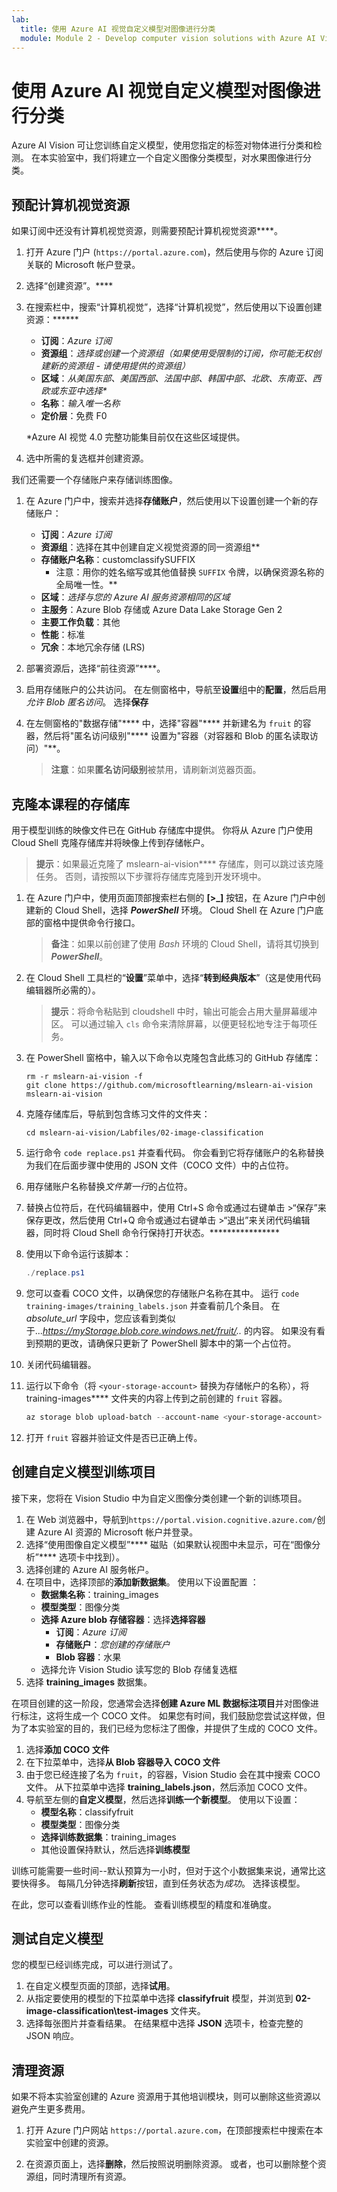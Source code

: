 ```yaml
---
lab:
  title: 使用 Azure AI 视觉自定义模型对图像进行分类
  module: Module 2 - Develop computer vision solutions with Azure AI Vision
---
```


# 使用 Azure AI 视觉自定义模型对图像进行分类

Azure AI Vision 可让您训练自定义模型，使用您指定的标签对物体进行分类和检测。 在本实验室中，我们将建立一个自定义图像分类模型，对水果图像进行分类。

## 预配计算机视觉资源

如果订阅中还没有计算机视觉资源，则需要预配计算机视觉资源****。

1. 打开 Azure 门户 (`https://portal.azure.com`)，然后使用与你的 Azure 订阅关联的 Microsoft 帐户登录。
1. 选择“创建资源”。****
1. 在搜索栏中，搜索“计算机视觉”，选择“计算机视觉”，然后使用以下设置创建资源：******
    - **订阅**：*Azure 订阅*
    - **资源组**：*选择或创建一个资源组（如果使用受限制的订阅，你可能无权创建新的资源组 - 请使用提供的资源组）*
    - **区域**：*从美国东部、美国西部、法国中部、韩国中部、北欧、东南亚、西欧或东亚中选择\**
    - **名称**：*输入唯一名称*
    - **定价层**：免费 F0

    \*Azure AI 视觉 4.0 完整功能集目前仅在这些区域提供。

1. 选中所需的复选框并创建资源。
<!--4. When the resource has been deployed, go to it and view its **Keys and Endpoint** page. You will need the endpoint and one of the keys from this page in a future step. Save them off or leave this browser tab open.-->

我们还需要一个存储账户来存储训练图像。

1. 在 Azure 门户中，搜索并选择**存储账户**，然后使用以下设置创建一个新的存储账户：
    - **订阅**：*Azure 订阅*
    - **资源组**：选择在其中创建自定义视觉资源的同一资源组**
    - **存储账户名称**：customclassifySUFFIX 
        - 注意：用你的姓名缩写或其他值替换 `SUFFIX` 令牌，以确保资源名称的全局唯一性。**
    - **区域**：*选择与您的 Azure AI 服务资源相同的区域*
    - **主服务**：Azure Blob 存储或 Azure Data Lake Storage Gen 2
    - **主要工作负载**：其他
    - **性能**：标准
    - **冗余**：本地冗余存储 (LRS)

1. 部署资源后，选择“前往资源”****。
1. 启用存储账户的公共访问。 在左侧窗格中，导航至**设置**组中的**配置**，然后启用*允许 Blob 匿名访问*。 选择**保存**
1. 在左侧窗格的"数据存储"**** 中，选择"容器"**** 并新建名为 `fruit` 的容器，然后将"匿名访问级别"**** 设置为"容器（对容器和 Blob 的匿名读取访问）"**。

    > **注意**：如果**匿名访问级别**被禁用，请刷新浏览器页面。
   
## 克隆本课程的存储库

用于模型训练的映像文件已在 GitHub 存储库中提供。 你将从 Azure 门户使用 Cloud Shell 克隆存储库并将映像上传到存储帐户。 

> **提示**：如果最近克隆了 mslearn-ai-vision**** 存储库，则可以跳过该克隆任务。 否则，请按照以下步骤将存储库克隆到开发环境中。

1. 在 Azure 门户中，使用页面顶部搜索栏右侧的 **[\>_]** 按钮，在 Azure 门户中创建新的 Cloud Shell，选择 ***PowerShell*** 环境。 Cloud Shell 在 Azure 门户底部的窗格中提供命令行接口。

    > **备注**：如果以前创建了使用 *Bash* 环境的 Cloud Shell，请将其切换到 ***PowerShell***。

1. 在 Cloud Shell 工具栏的“**设置**”菜单中，选择“**转到经典版本**”（这是使用代码编辑器所必需的）。

    > **提示**：将命令粘贴到 cloudshell 中时，输出可能会占用大量屏幕缓冲区。 可以通过输入 `cls` 命令来清除屏幕，以便更轻松地专注于每项任务。

1. 在 PowerShell 窗格中，输入以下命令以克隆包含此练习的 GitHub 存储库：

    ```
    rm -r mslearn-ai-vision -f
    git clone https://github.com/microsoftlearning/mslearn-ai-vision mslearn-ai-vision
    ```

1. 克隆存储库后，导航到包含练习文件的文件夹：  

    ```
   cd mslearn-ai-vision/Labfiles/02-image-classification
    ```

1. 运行命令 `code replace.ps1` 并查看代码。 你会看到它将存储账户的名称替换为我们在后面步骤中使用的 JSON 文件（COCO 文件）中的占位符。
1. 用存储账户名称替换*文件第一行*的占位符。
1. 替换占位符后，在代码编辑器中，使用 Ctrl+S 命令或通过右键单击 >“保存”来保存更改，然后使用 Ctrl+Q 命令或通过右键单击 >“退出”来关闭代码编辑器，同时将 Cloud Shell 命令行保持打开状态。****************
1. 使用以下命令运行该脚本：

    ```powershell
    ./replace.ps1
    ```

1. 您可以查看 COCO 文件，以确保您的存储账户名称在其中。 运行 `code training-images/training_labels.json` 并查看前几个条目。 在 *absolute_url* 字段中，您应该看到类似于...*https://myStorage.blob.core.windows.net/fruit/..* 的内容。 如果没有看到预期的更改，请确保只更新了 PowerShell 脚本中的第一个占位符。
1. 关闭代码编辑器。
1. 运行以下命令（将 `<your-storage-account>` 替换为存储帐户的名称），将 training-images**** 文件夹的内容上传到之前创建的 `fruit` 容器。

    ```powershell
    az storage blob upload-batch --account-name <your-storage-account> -d fruit -s ./training-images/
    ```

1. 打开 `fruit` 容器并验证文件是否已正确上传。

## 创建自定义模型训练项目

接下来，您将在 Vision Studio 中为自定义图像分类创建一个新的训练项目。

1. 在 Web 浏览器中，导航到`https://portal.vision.cognitive.azure.com/`创建 Azure AI 资源的 Microsoft 帐户并登录。
1. 选择“使用图像自定义模型”**** 磁贴（如果默认视图中未显示，可在“图像分析”**** 选项卡中找到）。
1. 选择创建的 Azure AI 服务帐户。
1. 在项目中，选择顶部的**添加新数据集**。 使用以下设置配置 ：
    - **数据集名称**：training_images
    - **模型类型**：图像分类
    - **选择 Azure blob 存储容器**：选择**选择容器**
        - **订阅**：*Azure 订阅*
        - **存储账户**：*您创建的存储账户*
        - **Blob 容器**：水果
    - 选择允许 Vision Studio 读写您的 Blob 存储复选框
1. 选择 **training_images** 数据集。

在项目创建的这一阶段，您通常会选择**创建 Azure ML 数据标注项目**并对图像进行标注，这将生成一个 COCO 文件。 如果您有时间，我们鼓励您尝试这样做，但为了本实验室的目的，我们已经为您标注了图像，并提供了生成的 COCO 文件。

1. 选择**添加 COCO 文件**
1. 在下拉菜单中，选择**从 Blob 容器导入 COCO 文件**
1. 由于您已经连接了名为 `fruit`，的容器，Vision Studio 会在其中搜索 COCO 文件。 从下拉菜单中选择 **training_labels.json**，然后添加 COCO 文件。
1. 导航至左侧的**自定义模型**，然后选择**训练一个新模型**。 使用以下设置：
    - **模型名称**：classifyfruit
    - **模型类型**：图像分类
    - **选择训练数据集**：training_images
    - 其他设置保持默认，然后选择**训练模型**

训练可能需要一些时间--默认预算为一小时，但对于这个小数据集来说，通常比这要快得多。 每隔几分钟选择**刷新**按钮，直到任务状态为*成功*。 选择该模型。

在此，您可以查看训练作业的性能。 查看训练模型的精度和准确度。

## 测试自定义模型

您的模型已经训练完成，可以进行测试了。

1. 在自定义模型页面的顶部，选择**试用**。
1. 从指定要使用的模型的下拉菜单中选择 **classifyfruit** 模型，并浏览到 **02-image-classification\test-images** 文件夹。
1. 选择每张图片并查看结果。 在结果框中选择 **JSON** 选项卡，检查完整的 JSON 响应。

<!-- Option coding example to run-->
## 清理资源

如果不将本实验室创建的 Azure 资源用于其他培训模块，则可以删除这些资源以避免产生更多费用。

1. 打开 Azure 门户网站 `https://portal.azure.com`，在顶部搜索栏中搜索在本实验室中创建的资源。

2. 在资源页面上，选择**删除**，然后按照说明删除资源。 或者，也可以删除整个资源组，同时清理所有资源。
